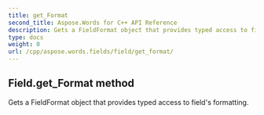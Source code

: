 ```yaml
---
title: get_Format
second_title: Aspose.Words for C++ API Reference
description: Gets a FieldFormat object that provides typed access to field's formatting. 
type: docs
weight: 0
url: /cpp/aspose.words.fields/field/get_format/
---
```

## Field.get_Format method


Gets a FieldFormat object that provides typed access to field's formatting. 

